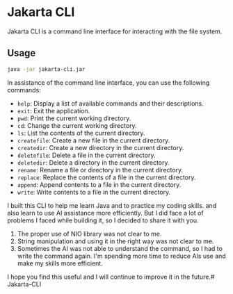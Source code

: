 # Jakarta CLI

Jakarta CLI is a command line interface for interacting with the file system.

## Usage

```bash
java -jar jakarta-cli.jar
``` 
In assistance of the command line interface, you can use the following commands:
- `help`: Display a list of available commands and their descriptions.
- `exit`: Exit the application.
- `pwd`: Print the current working directory.
- `cd`: Change the current working directory.
- `ls`: List the contents of the current directory.
- `createfile`: Create a new file in the current directory.
- `createdir`: Create a new directory in the current directory.
- `deletefile`: Delete a file in the current directory.
- `deletedir`: Delete a directory in the current directory.
- `rename`: Rename a file or directory in the current directory.
- `replace`: Replace the contents of a file in the current directory.
- `append`: Append contents to a file in the current directory.
- `write`: Write contents to a file in the current directory.

I built this CLI to help me learn Java and to practice my coding skills.
and also learn to use AI assistance more efficiently. But I did face a lot of
problems I faced while building it, so I decided to share it with you.
1. The proper use of NIO library was not clear to me.
2. String manipulation and using it in the right way was not clear to me.
3. Sometimes the AI was not able to understand the command, so I had to write
the command again. I'm spending more time to reduce AIs use and make my skills more
efficient.

I hope you find this useful and I will continue to improve it in the future.# Jakarta-CLI



